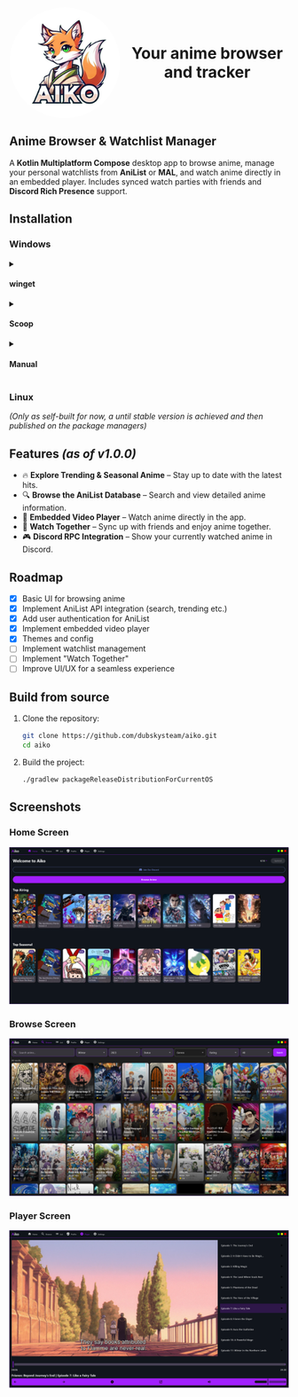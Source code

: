 <div align="center" style="display: flex; align-items: center; gap: 10px;">
    <img src="docs/github/logo.png" alt="WinFlux Logo" width="200" style="border-radius: 50%; vertical-align: middle; align: left">
    <h1 style="margin: 0;">Your anime browser and tracker</h1>
</div>

## Anime Browser & Watchlist Manager

A **Kotlin Multiplatform Compose** desktop app to browse anime, manage your
personal watchlists from **AniList** or **MAL**, and watch anime directly in an embedded player.
Includes synced watch parties with friends and **Discord Rich Presence** support.

## Installation

### Windows

<details>
<summary>

#### winget

</summary>

```powershell
winget install -e --id Dubsky.Aiko --silent
```

</details>

<details>
<summary>

#### Scoop

</summary>

```powershell
scoop bucket add dubskysteam_scoop-bucket https://github.com/dubskysteam/scoop-bucket
scoop bucket install aiko
```

</details>

<details>
<summary>

#### Manual

</summary>

1. Download the latest release from the [Releases](https://github.com/dubskysteam/aiko/releases) page.
2. Run the installer and follow the instructions.
3. Launch the app from the Start menu.

</details>

### Linux
_(Only as self-built for now, a until stable version is achieved and then published on the package managers)_

## Features _(as of v1.0.0)_

- 🔥 **Explore Trending & Seasonal Anime** – Stay up to date with the latest hits.
- 🔍 **Browse the AniList Database** – Search and view detailed anime information.
- 🎥 **Embedded Video Player** – Watch anime directly in the app.
- 👫 **Watch Together** – Sync up with friends and enjoy anime together.
- 🎮 **Discord RPC Integration** – Show your currently watched anime in Discord.

## Roadmap

- [X] Basic UI for browsing anime
- [X] Implement AniList API integration (search, trending etc.)
- [X] Add user authentication for AniList
- [X] Implement embedded video player
- [X] Themes and config
- [ ] Implement watchlist management
- [ ] Implement "Watch Together"
- [ ] Improve UI/UX for a seamless experience

## Build from source

1. Clone the repository:
   ```sh
   git clone https://github.com/dubskysteam/aiko.git
   cd aiko
   ```
2. Build the project:
   ```sh
   ./gradlew packageReleaseDistributionForCurrentOS
   ``` 

## Screenshots

### Home Screen
![Screenshot](docs/github/homescreen.png)

### Browse Screen
![Screenshot](docs/github/browsescreen.png)

### Player Screen
![Screenshot](docs/github/playerscreen.png)
